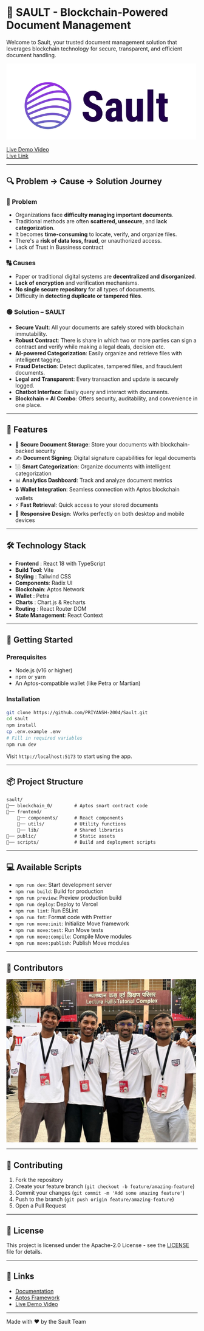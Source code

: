 # 🔐 SAULT - Blockchain-Powered Document Management

Welcome to Sault, your trusted document management solution that leverages blockchain technology for secure, transparent, and efficient document handling.

<img src="./public/sault.png" alt="Sault Logo" width="500" />

[Live Demo Video](https://youtu.be/LxioW6BvH2o)<br/>
[Live Link](https://sault.codemon.tech/)

---

## 🔍 Problem → Cause → Solution Journey

### 🔴 Problem

- Organizations face **difficulty managing important documents**.
- Traditional methods are often **scattered, unsecure**, and **lack categorization**.
- It becomes **time-consuming** to locate, verify, and organize files.
- There's a **risk of data loss, fraud**, or unauthorized access.
- Lack of Trust in Bussiness contract

### 🔠 Causes

- Paper or traditional digital systems are **decentralized and disorganized**.
- **Lack of encryption** and verification mechanisms.
- **No single secure repository** for all types of documents.
- Difficulty in **detecting duplicate or tampered files**.

### 🟢 Solution – SAULT

- **Secure Vault**: All your documents are safely stored with blockchain immutability.
- **Robust Contract**: There is share in which two or more parties can sign a contract and verify while making a legal deals, decision etc. 
- **AI-powered Categorization**: Easily organize and retrieve files with intelligent tagging.
- **Fraud Detection**: Detect duplicates, tampered files, and fraudulent documents.
- **Legal and Transparent**: Every transaction and update is securely logged.
- **Chatbot Interface**: Easily query and interact with documents.
- **Blockchain + AI Combo**: Offers security, auditability, and convenience in one place.

---

## 🌟 Features

- 📁 **Secure Document Storage**: Store your documents with blockchain-backed security
- ✍️ **Document Signing**: Digital signature capabilities for legal documents
- 🏼 **Smart Categorization**: Organize documents with intelligent categorization
- 📊 **Analytics Dashboard**: Track and analyze document metrics
- 🔒 **Wallet Integration**: Seamless connection with Aptos blockchain wallets
- ⚡ **Fast Retrieval**: Quick access to your stored documents
- 📱 **Responsive Design**: Works perfectly on both desktop and mobile devices

---

## 🛠️ Technology Stack

- **Frontend**  : React 18 with TypeScript
- **Build Tool**: Vite
- **Styling**   : Tailwind CSS
- **Components**: Radix UI
- **Blockchain**: Aptos Network
- **Wallet**    : Petra
- **Charts**    : Chart.js & Recharts
- **Routing**   : React Router DOM
- **State Management**: React Context

---

## 🚀 Getting Started

### Prerequisites

- Node.js (v16 or higher)
- npm or yarn
- An Aptos-compatible wallet (like Petra or Martian)

### Installation

```bash
git clone https://github.com/PRIYANSH-2004/Sault.git
cd sault
npm install
cp .env.example .env
# Fill in required variables
npm run dev
```

Visit `http://localhost:5173` to start using the app.

---

## 📦 Project Structure

```
sault/
🔽️── blockchain_0/        # Aptos smart contract code
🔽️── frontend/
    🔽️── components/      # React components
    🔽️── utils/           # Utility functions
    🔽️── lib/             # Shared libraries
🔽️── public/              # Static assets
🔽️── scripts/             # Build and deployment scripts
```
---

## 💻 Available Scripts

- `npm run dev`: Start development server
- `npm run build`: Build for production
- `npm run preview`: Preview production build
- `npm run deploy`: Deploy to Vercel
- `npm run lint`: Run ESLint
- `npm run fmt`: Format code with Prettier
- `npm run move:init`: Initialize Move framework
- `npm run move:test`: Run Move tests
- `npm run move:compile`: Compile Move modules
- `npm run move:publish`: Publish Move modules

---

## 👥 Contributors

<img src="./public/contri.jpg" alt="contri " width="500" />

---

## 🤝 Contributing

1. Fork the repository
2. Create your feature branch (`git checkout -b feature/amazing-feature`)
3. Commit your changes (`git commit -m 'Add some amazing feature'`)
4. Push to the branch (`git push origin feature/amazing-feature`)
5. Open a Pull Request

---

## 📄 License

This project is licensed under the Apache-2.0 License - see the [LICENSE](LICENSE) file for details.

---

## 🔗 Links

- [Documentation](#)
- [Aptos Framework](https://aptos.dev/)
- [Live Demo Video](https://youtu.be/LxioW6BvH2o)

---

Made with ❤️ by the Sault Team
